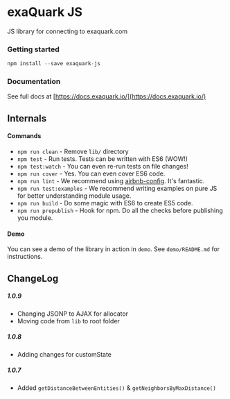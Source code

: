 # exaQuark JS

JS library for connecting to exaquark.com

### Getting started

```javascript
npm install --save exaquark-js
```

### Documentation

See full docs at [https://docs.exaquark.io/](https://docs.exaquark.io/)



## Internals

#### Commands

- `npm run clean` - Remove `lib/` directory
- `npm test` - Run tests. Tests can be written with ES6 (WOW!)
- `npm test:watch` - You can even re-run tests on file changes!
- `npm run cover` - Yes. You can even cover ES6 code.
- `npm run lint` - We recommend using [airbnb-config](https://github.com/airbnb/javascript/tree/master/packages/eslint-config-airbnb). It's fantastic.
- `npm run test:examples` - We recommend writing examples on pure JS for better understanding module usage.
- `npm run build` - Do some magic with ES6 to create ES5 code.
- `npm run prepublish` - Hook for npm. Do all the checks before publishing you module.


#### Demo

You can see a demo of the library in action in `demo`. See `demo/README.md` for instructions.

## ChangeLog

##### 1.0.9

- Changing JSONP to AJAX for allocator
- Moving code from `lib` to root folder

##### 1.0.8

- Adding changes for customState

##### 1.0.7

- Added `getDistanceBetweenEntities()` & `getNeighborsByMaxDistance()`
